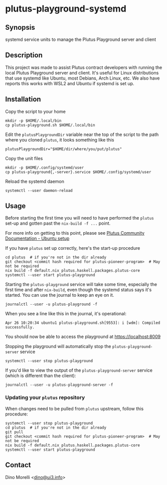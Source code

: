 # plutus-playground-systemd


## Synopsis

systemd service units to manage the Plutus Playground server and client


## Description

This project was made to assist Plutus contract developers with running the
local Plutus Playground server and client. It's useful for Linux distributions
that use systemd like Ubuntu, most Debians, Arch Linux, etc. We also have
reports this works with WSL2 and Ubuntu if systemd is set up.


## Installation

Copy the script to your home

    mkdir -p $HOME/.local/bin
    cp plutus-playground.sh $HOME/.local/bin

Edit the `plutusPlaygroundDir` variable near the top of the script to the path
where you cloned `plutus`, it looks something like this

    plutusPlaygroundDir="$HOME/dir/where/you/put/plutus"

Copy the unit files

    mkdir -p $HOME/.config/systemd/user
    cp plutus-playground{,-server}.service $HOME/.config/systemd/user

Reload the systemd daemon

    systemctl --user daemon-reload


## Usage

Before starting the first time you will need to have performed the `plutus`
set-up and gotten past the `nix-build -f ...` point.

For more info on getting to this point, please see
[Plutus Community Documentation - Ubuntu setup](https://docs.plutus-community.com/docs/setup/Ubuntu.html)

If you have `plutus` set up correctly, here's the start-up procedure

    cd plutus  # if you're not in the dir already
    git checkout <commit hash required for plutus-pioneer-program>  # May not be required
    nix build -f default.nix plutus.haskell.packages.plutus-core
    systemctl --user start plutus-playground

Starting the `plutus-playground` service will take some time, especially the
first time and after `nix-build`, even though the systemd status says it's
started. You can use the journal to keep an eye on it.

    journalctl --user -u plutus-playground -f

When you see a line like this in the journal, it's operational:

    Apr 26 10:20:34 ubuntu1 plutus-playground.sh[9553]: i [wdm]: Compiled successfully.

You should now be able to access the playground at <https://localhost:8009>

Stopping the playground will automatically stop the `plutus-playground-server`
service

    systemctl --user stop plutus-playground

If you'd like to view the output of the `plutus-playground-server` service
(which is different than the client):

    journalctl --user -u plutus-playground-server -f

### Updating your `plutus` repository

When changes need to be pulled from `plutus` upstream, follow this procedure:

    systemctl --user stop plutus-playground
    cd plutus  # if you're not in the dir already
    git pull
    git checkout <commit hash required for plutus-pioneer-program>  # May not be required
    nix build -f default.nix plutus.haskell.packages.plutus-core
    systemctl --user start plutus-playground

## Contact

Dino Morelli <[dino@ui3.info](mailto:dino@ui3.info)>

